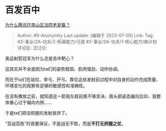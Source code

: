 # 百发百中
[为什么腾讯在南山区法院老是赢？](https://www.zhihu.com/question/32059030/answer/3104020622)

> Author: #0-Anonymity
> Last update: [编辑于 2023-07-05]
> Link:
> Tag: #2-事业/2A-功夫/2-拓展能力/弓道 #2-事业/2A-功夫/1-核心能力/做计划 
> 评论区:
> 泛讨论:

奥运射箭冠军为什么总是击中靶心？

这其实并不全是因为ta们的姿势稳固、肌肉强劲、动作协调。

而在于ta们在站位、举弓、开弓、靠位这些发射前过程中对自身的动作完成质量、环境变化的观察有足够的敏感性和准确性。

在没有撒放之前，就知道这一箭我左肩前推不够坚决、我头部姿态偏向后仰、我整体重心过于偏向内侧……

于是ta们把没把握的发射放弃了。

“百战百胜”的首要保证，不是战无不胜，而是**不打无把握之仗**。